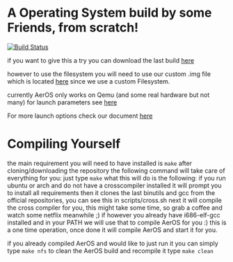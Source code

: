 # A Operating System build by some Friends, from scratch!

[![Build Status](http://144.76.18.59:8080/buildStatus/icon?job=AerOS)](http://144.76.18.59:8080/job/AerOS/lastSuccessfulBuild/)

if you want to give this a try you can download the last build [here](http://144.76.18.59:8080/job/AerOS/lastSuccessfulBuild/artifact/AerOS.iso)

however to use the filesystem you will need to use our custom .img file which is located [here](https://github.com/napalmtorch/AerOS/blob/main/disks/nfs_disk.img)
since we use a custom Filesystem.

currently AerOS only works on Qemu (and some real hardware but not many)
for launch parameters see [here](https://github.com/napalmtorch/AerOS/blob/ff4d54f197e1df895a1fd6077357afd01a2af3f8/Makefile#L32)


For more launch options check our document [here](https://shorturl.at/iBGX4)

# Compiling Yourself
the main requirement you will need to have installed is `make`
after cloning/downloading the repository the following command will take care of everything for you:
just type `make`
what this will do is the following:
if you run ubuntu or arch and do not have a crosscompiler installed it will prompt you to install all requirements
then it clones the last binutils and gcc from the official repositories, you can see this in scripts/cross.sh
next it will compile the cross compiler for you, this might take some time, so grab a coffee and watch some netflix meanwhile ;)
if however you already have i686-elf-gcc installed and in your PATH we will use that to compile AerOS for you :)
this is a one time operation, once done it will compile AerOS and start it for you.

if you already compiled AerOS and would like to just run it you can simply type `make nfs`
to clean the AerOS build and recompile it type `make clean`
